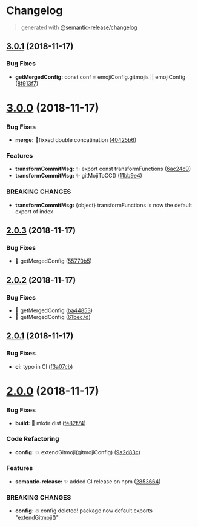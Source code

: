# Changelog
> generated with [@semantic-release/changelog](https://github.com/semantic-release/changelog)

## [3.0.1](https://github.com/stackr23/gitmoji-conventional-commits/compare/v3.0.0...v3.0.1) (2018-11-17)


### Bug Fixes

* **getMergedConfig:** const conf = emojiConfig.gitmojis || emojiConfig ([8f913f7](https://github.com/stackr23/gitmoji-conventional-commits/commit/8f913f7))

# [3.0.0](https://github.com/stackr23/gitmoji-conventional-commits/compare/v2.0.3...v3.0.0) (2018-11-17)


### Bug Fixes

* **merge:** 🐛fixxed double concatination ([40425b6](https://github.com/stackr23/gitmoji-conventional-commits/commit/40425b6))


### Features

* **transformCommitMsg:**  ✨ export const transformFunctions ([6ac24c9](https://github.com/stackr23/gitmoji-conventional-commits/commit/6ac24c9))
* **transformCommitMsg:** :sparkles: gitMojiToCC() ([11bb9e4](https://github.com/stackr23/gitmoji-conventional-commits/commit/11bb9e4))


### BREAKING CHANGES

* **transformCommitMsg:** {object} transformFunctions is now the default export of index

## [2.0.3](https://github.com/stackr23/gitmoji-conventional-commits/compare/v2.0.2...v2.0.3) (2018-11-17)


### Bug Fixes

* :bug: getMergedConfig ([55770b5](https://github.com/stackr23/gitmoji-conventional-commits/commit/55770b5))

## [2.0.2](https://github.com/stackr23/gitmoji-conventional-commits/compare/v2.0.1...v2.0.2) (2018-11-17)


### Bug Fixes

* :bug: getMergedConfig ([ba44853](https://github.com/stackr23/gitmoji-conventional-commits/commit/ba44853))
* :bug: getMergedConfig ([61bec7d](https://github.com/stackr23/gitmoji-conventional-commits/commit/61bec7d))

## [2.0.1](https://github.com/stackr23/gitmoji-conventional-commits/compare/v2.0.0...v2.0.1) (2018-11-17)


### Bug Fixes

* **ci:** typo in CI ([f3a07cb](https://github.com/stackr23/gitmoji-conventional-commits/commit/f3a07cb))

# [2.0.0](https://github.com/stackr23/gitmoji-conventional-commits/compare/v1.1.1...v2.0.0) (2018-11-17)

### Bug Fixes

* **build:** 💚 mkdir dist ([fe82f74](https://github.com/stackr23/gitmoji-conventional-commits/commit/fe82f74))


### Code Refactoring

* **config:** :boom: extendGitmoji(gitmojiConfig) ([9a2d83c](https://github.com/stackr23/gitmoji-conventional-commits/commit/9a2d83c))


### Features

* **semantic-release:** ✨ added CI release on npm ([2853664](https://github.com/stackr23/gitmoji-conventional-commits/commit/2853664))


### BREAKING CHANGES

* **config:** 🔥 config deleted!
package now default exports "extendGitmoji()"
